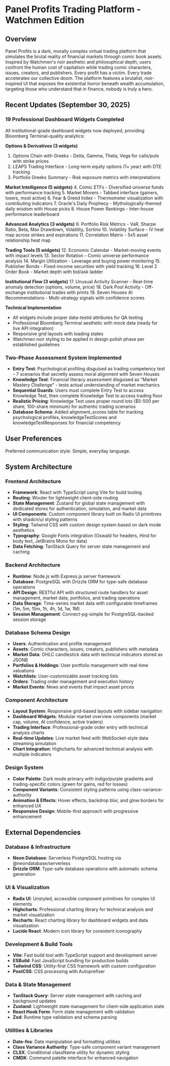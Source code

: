 # Panel Profits Trading Platform - Watchmen Edition

## Overview

Panel Profits is a dark, morally complex virtual trading platform that simulates the brutal reality of financial markets through comic book assets. Inspired by Watchmen's noir aesthetic and philosophical depth, users confront the human cost of capitalism while trading comic characters, issues, creators, and publishers. Every profit has a victim. Every trade accelerates our collective doom. The platform features a brutalist, noir-inspired UI that exposes the existential horror beneath wealth accumulation, targeting those who understand that in finance, nobody is truly a hero.

## Recent Updates (September 30, 2025)

### 19 Professional Dashboard Widgets Completed
All institutional-grade dashboard widgets now deployed, providing Bloomberg Terminal-quality analytics:

**Options & Derivatives (3 widgets)**
1. Options Chain with Greeks - Delta, Gamma, Theta, Vega for calls/puts with strike prices
2. LEAPS Trading Interface - Long-term equity options (1+ year) with DTE tracking
3. Portfolio Greeks Summary - Risk exposure metrics with interpretations

**Market Intelligence (5 widgets)**
4. Comic ETFs - Diversified universe funds with performance tracking
5. Market Movers - Tabbed interface (gainers, losers, most active)
6. Fear & Greed Index - Thermometer visualization with contributing indicators
7. Oracle's Daily Prophecy - Mythologically-themed daily wisdom with House picks
8. House Power Rankings - Inter-house performance leaderboard

**Advanced Analytics (3 widgets)**
9. Portfolio Risk Metrics - VaR, Sharpe Ratio, Beta, Max Drawdown, Volatility, Sortino
10. Volatility Surface - IV heat map across strikes and expirations
11. Correlation Matrix - 5x5 asset relationship heat map

**Trading Tools (5 widgets)**
12. Economic Calendar - Market-moving events with impact levels
13. Sector Rotation - Comic universe performance analysis
14. Margin Utilization - Leverage and buying power monitoring
15. Publisher Bonds - Fixed-income securities with yield tracking
16. Level 2 Order Book - Market depth with bid/ask ladder

**Institutional Flow (3 widgets)**
17. Unusual Activity Scanner - Real-time anomaly detection (options, volume, price)
18. Dark Pool Activity - Off-exchange institutional trades with prints
19. Seven Houses AI Recommendations - Multi-strategy signals with confidence scores

**Technical Implementation**
- All widgets include proper data-testid attributes for QA testing
- Professional Bloomberg Terminal aesthetic with mock data (ready for live API integration)
- Responsive grid layouts with loading states
- Watchmen noir styling to be applied in design polish phase per established guidelines

### Two-Phase Assessment System Implemented
- **Entry Test**: Psychological profiling disguised as trading competency test - 7 scenarios that secretly assess moral alignment with Seven Houses
- **Knowledge Test**: Financial literacy assessment disguised as "Market Mastery Challenge" - tests actual understanding of market mechanics
- **Sequential Guards**: Users must complete Entry Test to access Knowledge Test, then complete Knowledge Test to access trading floor
- **Realistic Pricing**: Knowledge Test uses proper round lots ($5-500 per share, 100-share minimum) for authentic trading scenarios
- **Database Schema**: Added alignment_scores table for tracking psychological profiles, knowledgeTestScores and knowledgeTestResponses for financial competency

## User Preferences

Preferred communication style: Simple, everyday language.

## System Architecture

### Frontend Architecture
- **Framework**: React with TypeScript using Vite for build tooling
- **Routing**: Wouter for lightweight client-side routing
- **State Management**: Zustand for global state management with dedicated stores for authentication, simulation, and market data
- **UI Components**: Custom component library built on Radix UI primitives with shadcn/ui styling patterns
- **Styling**: Tailwind CSS with custom design system based on dark mode aesthetics
- **Typography**: Google Fonts integration (Oswald for headers, Hind for body text, JetBrains Mono for data)
- **Data Fetching**: TanStack Query for server state management and caching

### Backend Architecture
- **Runtime**: Node.js with Express.js server framework
- **Database**: PostgreSQL with Drizzle ORM for type-safe database operations
- **API Design**: RESTful API with structured route handlers for asset management, market data, portfolios, and trading operations
- **Data Storage**: Time-series market data with configurable timeframes (1m, 5m, 15m, 1h, 4h, 1d, 1w, 1M)
- **Session Management**: Connect-pg-simple for PostgreSQL-backed session storage

### Database Schema Design
- **Users**: Authentication and profile management
- **Assets**: Comic characters, issues, creators, publishers with metadata
- **Market Data**: OHLC candlestick data with technical indicators stored as JSONB
- **Portfolios & Holdings**: User portfolio management with real-time valuations
- **Watchlists**: User-customizable asset tracking lists
- **Orders**: Trading order management and execution history
- **Market Events**: News and events that impact asset prices

### Component Architecture
- **Layout System**: Responsive grid-based layouts with sidebar navigation
- **Dashboard Widgets**: Modular market overview components (market cap, volume, AI confidence, active traders)
- **Trading Interface**: Professional-grade order entry with technical analysis charts
- **Real-time Updates**: Live market feed with WebSocket-style data streaming simulation
- **Chart Integration**: Highcharts for advanced technical analysis with multiple indicators

### Design System
- **Color Palette**: Dark mode primary with indigo/purple gradients and trading-specific colors (green for gains, red for losses)
- **Component Variants**: Consistent styling patterns using class-variance-authority
- **Animation & Effects**: Hover effects, backdrop blur, and glow borders for enhanced UX
- **Responsive Design**: Mobile-first approach with progressive enhancement

## External Dependencies

### Database & Infrastructure
- **Neon Database**: Serverless PostgreSQL hosting via @neondatabase/serverless
- **Drizzle ORM**: Type-safe database operations with automatic schema generation

### UI & Visualization
- **Radix UI**: Unstyled, accessible component primitives for complex UI elements
- **Highcharts**: Professional charting library for technical analysis and market visualization
- **Recharts**: React charting library for dashboard widgets and data visualization
- **Lucide React**: Modern icon library for consistent iconography

### Development & Build Tools
- **Vite**: Fast build tool with TypeScript support and development server
- **ESBuild**: Fast JavaScript bundling for production builds
- **Tailwind CSS**: Utility-first CSS framework with custom configuration
- **PostCSS**: CSS processing with Autoprefixer

### Data & State Management
- **TanStack Query**: Server state management with caching and background updates
- **Zustand**: Lightweight state management for client-side application state
- **React Hook Form**: Form state management with validation
- **Zod**: Runtime type validation and schema parsing

### Utilities & Libraries
- **Date-fns**: Date manipulation and formatting utilities
- **Class Variance Authority**: Type-safe component variant management
- **CLSX**: Conditional className utility for dynamic styling
- **CMDK**: Command palette interface for enhanced navigation
